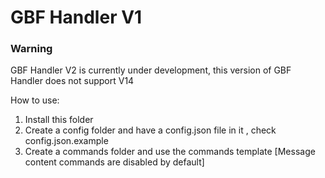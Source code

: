 # GBF Handler V1


### Warning
GBF Handler V2 is currently under development, this version of GBF Handler does not support V14

How to use:

1. Install this folder
2. Create a config folder and have a config.json file in it , check config.json.example 
3. Create a commands folder and use the commands template [Message content commands are disabled by default]


